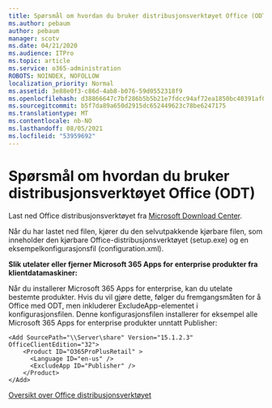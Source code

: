 ```yaml
---
title: Spørsmål om hvordan du bruker distribusjonsverktøyet Office (ODT)
ms.author: pebaum
author: pebaum
manager: scotv
ms.date: 04/21/2020
ms.audience: ITPro
ms.topic: article
ms.service: o365-administration
ROBOTS: NOINDEX, NOFOLLOW
localization_priority: Normal
ms.assetid: 3e88e0f3-c86d-4ab8-b076-59d0552318f9
ms.openlocfilehash: d38866647c7bf286b5b5b21e7fdcc94af72ea1850bc40391af077aa230b8b4fd
ms.sourcegitcommit: b5f7da89a650d2915dc652449623c78be6247175
ms.translationtype: MT
ms.contentlocale: nb-NO
ms.lasthandoff: 08/05/2021
ms.locfileid: "53959692"
---
```

# <a name="questions-about-how-to-use-the-office-deployment-tool-odt"></a>Spørsmål om hvordan du bruker distribusjonsverktøyet Office (ODT)

Last ned Office distribusjonsverktøyet fra [Microsoft Download Center](https://go.microsoft.com/fwlink/p/?LinkID=626065).
  
Når du har lastet ned filen, kjører du den selvutpakkende kjørbare filen, som inneholder den kjørbare Office-distribusjonsverktøyet (setup.exe) og en eksempelkonfigurasjonsfil (configuration.xml).
  
 **Slik utelater eller fjerner Microsoft 365 Apps for enterprise produkter fra klientdatamaskiner:**
  
Når du installerer Microsoft 365 Apps for enterprise, kan du utelate bestemte produkter. Hvis du vil gjøre dette, følger du fremgangsmåten for å Office med ODT, men inkluderer ExcludeApp-elementet i konfigurasjonsfilen. Denne konfigurasjonsfilen installerer for eksempel alle Microsoft 365 Apps for enterprise produkter unntatt Publisher:
  
```
<Add SourcePath="\\Server\share" Version="15.1.2.3" OfficeClientEdition="32">
    <Product ID="O365ProPlusRetail" >
      <Language ID="en-us" />
      <ExcludeApp ID="Publisher" />
    </Product>
</Add>
```

[Oversikt over Office distribusjonsverktøyet](https://docs.microsoft.com/deployoffice/overview-office-deployment-tool)
  

